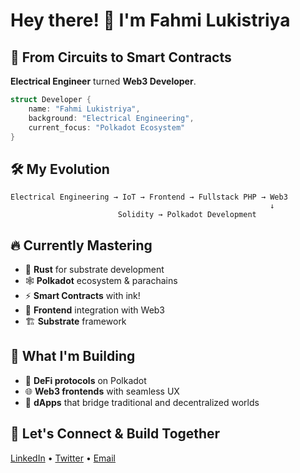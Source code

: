 # Hey there! 👋 I'm Fahmi Lukistriya

## 🚀 From Circuits to Smart Contracts

**Electrical Engineer** turned **Web3 Developer**.

```rust
struct Developer {
    name: "Fahmi Lukistriya",
    background: "Electrical Engineering",
    current_focus: "Polkadot Ecosystem"
}
```

## 🛠️ My Evolution

```
Electrical Engineering → IoT → Frontend → Fullstack PHP → Web3
                                                          ↓
                        Solidity → Polkadot Development
```

## 🔥 Currently Mastering

- 🦀 **Rust** for substrate development
- 🕸️ **Polkadot** ecosystem & parachains
- ⚡ **Smart Contracts** with ink!
- 🎨 **Frontend** integration with Web3
- 🏗️ **Substrate** framework

## 🎯 What I'm Building

- 🔗 **DeFi protocols** on Polkadot
- 🌐 **Web3 frontends** with seamless UX
- 📱 **dApps** that bridge traditional and decentralized worlds

## 🤝 Let's Connect & Build Together

[LinkedIn](https://www.linkedin.com/in/fahmilukis/) • [Twitter](https://twitter.com/lukisanksatriya) • [Email](mailto:fahmilukis04@gmail.com)
